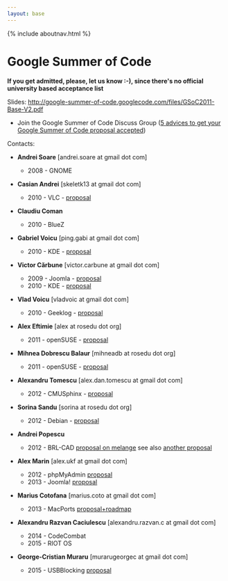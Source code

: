 ```yaml
---
layout: base
---
```


{% include aboutnav.html %}

# Google Summer of Code

**If you get admitted, please, let us know :-), since there&#39;s no official university based acceptance list**

Slides: <a href="http://google-summer-of-code.googlecode.com/files/GSoC2011-Base-V2.pdf">http://google-summer-of-code.googlecode.com/files/GSoC2011-Base-V2.pdf</a>

* Join the Google Summer of Code Discuss Group (<a href="http://groups.google.com/group/google-summer-of-code-discuss/browse_thread/thread/b6271627cb123c75/e8e76a833c94c28a?hl=en&amp;lnk=gst&amp;q=5+advices+to+get+your+Google+Summer+of+Code+proposal+accepted#e8e76a833c94c28a ">5 advices to get your Google Summer of Code proposal accepted</a>)

Contacts:

 * **Andrei Soare** [andrei.soare at gmail dot com]

   * 2008 - GNOME
 
 * **Casian Andrei** [skeletk13 at gmail dot com]

   * 2010 - VLC - [proposal](http://www.google-melange.com/document/show/user/skeletk13/my2010app)

 * **Claudiu Coman**

   * 2010 - BlueZ

 * **Gabriel Voicu** [ping.gabi at gmail dot com]

   * 2010 - KDE - [proposal](https://docs.google.com/document/d/1wnlMuiR5ryAdbz9T8ctIFn8eE2M4V8pb1EoVcHlV_l4/edit?hl=en&amp;authkey=CKfktD4)

 * **Victor Cărbune** [victor.carbune at gmail dot com]

   * 2009 - Joomla - [proposal](http://swarm.cs.pub.ro/~victor/joomla/gsoc)
   * 2010 - KDE - [proposal](http://swarm.cs.pub.ro/~victor/kde/gsoc)

 * **Vlad Voicu** [vladvoic at gmail dot com]

   * 2010 - Geeklog - [proposal](https://docs.google.com/Doc?docid=0Aeg-WUGILVoWZGc4NTdiNmZfMjYyZmZwbmY5ZGc&amp;hl=en)

 * **Alex Eftimie** [alex at rosedu dot org]

   * 2011 - openSUSE - [proposal](http://swarm.cs.pub.ro/~alexef/gsoc/gsoc-suse.html)

 * **Mihnea Dobrescu Balaur** [mihneadb at rosedu dot org]
   
   * 2011 - openSUSE - [proposal](/files/gsoc_mihneadb_2011.pdf)

 * **Alexandru Tomescu** [alex.dan.tomescu at gmail dot com]
   
   * 2012 - CMUSphinx - [proposal](/files/gsoc_tomy_2012.pdf)

 * **Sorina Sandu** [sorina at rosedu dot org]
  
   * 2012 - Debian - [proposal](http://wiki.debian.org/SummerOfCode2012/StudentApplications/SorinaSandu)

 * **Andrei Popescu**
   
   * 2012 - BRL-CAD [proposal on melange](http://www.google-melange.com/gsoc/proposal/review/google/gsoc2012/popescuandrei/4002) see also [another proposal](http://www.google-melange.com/gsoc/proposal/review/google/gsoc2012/popescuandrei/1)

 * **Alex Marin** [alex.ukf at gmail dot com]

   * 2012 - phpMyAdmin [proposal](https://docs.google.com/file/d/0B1MNvRvj91thbDJEQ1FVUnNJMTg/edit?pli=1)
   * 2013 - Joomla! [proposal](https://docs.google.com/file/d/0B1MNvRvj91thOGl1ZUFSaUdEaFU/edit?pli=1)

 * **Marius Cotofana** [marius.coto at gmail dot com]

   * 2013 - MacPorts [proposal+roadmap](https://trac.macports.org/wiki/SummerOfCode2013)
   
 * **Alexandru Razvan Caciulescu** [alexandru.razvan.c at gmail dot com]

   * 2014 - CodeCombat
   * 2015 - RIOT OS

 * **George-Cristian Muraru** [murarugeorgec at gmail dot com]

   * 2015 - USBBlocking [proposal](http://swarm.cs.pub.ro/~gmuraru/GNOMEProposal.pdf)
